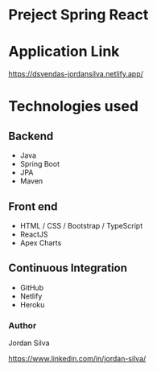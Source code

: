 # Preject Spring React

# Application Link
https://dsvendas-jordansilva.netlify.app/


# Technologies used
## Backend
- Java
- Spring Boot
- JPA
- Maven

## Front end
- HTML / CSS / Bootstrap / TypeScript
- ReactJS
- Apex Charts

## Continuous Integration
- GitHub
- Netlify
- Heroku

### Author
Jordan Silva

https://www.linkedin.com/in/jordan-silva/
